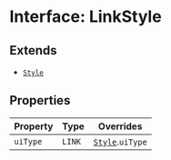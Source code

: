 # Interface: LinkStyle

## Extends

- [`Style`](Style.md)

## Properties

| Property | Type | Overrides |
| ------ | ------ | ------ |
| `uiType` | `LINK` | [`Style`](Style.md).`uiType` |
